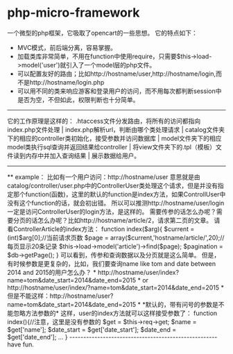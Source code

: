 # php-micro-framework
一个微型的php框架，它吸取了opencart的一些思想。
它的特点如下：
* MVC模式，前后端分离，容易掌握。
* 加载类库非常简单，不用在function中使用require，只需要$this->load->model('user')就引入了一个model层的php文件。
* 可以配置友好的路由；比如http://hostname/user,http://hostname/login,而不是http://hostname/login.php
* 可以用不同的类来响应游客和登录用户的访问，而不用每次都判断session中是否为空，不但如此，权限判断也十分简单。
<hr/>
它的工作原理是这样的：
.htaccess文件分发路由，将所有的访问都指向index.php文件处理
                        |
index.php解析url，判断由哪个类处理请求
                        |
catalog文件夹下的相应的controller类初始化，接受参数并访问数据库
                        |
model文件夹下的相应model类执行sql查询并返回结果给controller
                        |
将view文件夹下的.tpl（模板）文件读到内存中并加入查询结果
                        |
                  展示数据给用户。
<hr/>
** example：
比如有一个用户访问：http://hostname/user
意思就是由catalog/controller/user.php中的ControllerUser类处理这个请求，但是并没有指定那个function(函数)，这里的默认的function是index方法，如果ControllUser中没有这个function的话，就会初出错。
所以可以推测http://hostname/user/login一定是访问ControllerUser的login方法，是这样的。
需要传参的话怎么办呢？需要分页的话怎么办呢？比如http://hostname/article/2，请求第二页的文章。
请看ControllerArticle的index方法：
  function index($arg){
    $current = (int)$arg[0];//当前请求页数
    $page = array($current,'hostname/article/',20);//每页显示20条记录
    $this->load->model('article')->find($page);
    $pagination = $db->getPage();
  }
可以看到，传参和查询数据以及分页就是这么简单。
但是，有时候参数是更复杂的，比如，我们要查询name like tom and date between 2014 and 2015的用户怎么办？
* http://hostname/user/index?name=tom&date_start=2014&date_end=2015
* or http://hostname/user/index/?name=tom&date_start=2014&date_end=2015
* 但是不能这样：http://hostname/user?name=tom&date_start=2014&date_end=2015
* *默认的，带有问号的参数是不能忽略方法参数的*
这样，user的index方法就可以这样接受参数了：
function index(){//注意，这里是没有参数的
  $get = $this->req->get;
  $name = $get['name'];
  $date_start = $get['date_start'];
  $date_end = $get['date_end'];
  ...
}
-----------------------------------------------------
have fun.
